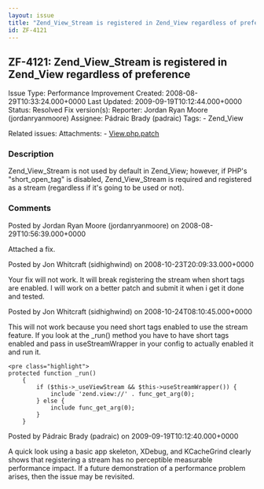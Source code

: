 ```yaml
---
layout: issue
title: "Zend_View_Stream is registered in Zend_View regardless of preference"
id: ZF-4121
---
```


ZF-4121: Zend\_View\_Stream is registered in Zend\_View regardless of preference
--------------------------------------------------------------------------------

 Issue Type: Performance Improvement Created: 2008-08-29T10:33:24.000+0000 Last Updated: 2009-09-19T10:12:44.000+0000 Status: Resolved Fix version(s): 
 Reporter:  Jordan Ryan Moore (jordanryanmoore)  Assignee:  Pádraic Brady (padraic)  Tags: - Zend\_View
 
 Related issues: 
 Attachments: - [View.php.patch](/issues/secure/attachment/11502/View.php.patch)
 
### Description

Zend\_View\_Stream is not used by default in Zend\_View; however, if PHP's "short\_open\_tag" is disabled, Zend\_View\_Stream is required and registered as a stream (regardless if it's going to be used or not).

 

 

### Comments

Posted by Jordan Ryan Moore (jordanryanmoore) on 2008-08-29T10:56:39.000+0000

Attached a fix.

 

 

Posted by Jon Whitcraft (sidhighwind) on 2008-10-23T20:09:33.000+0000

Your fix will not work. It will break registering the stream when short tags are enabled. I will work on a better patch and submit it when i get it done and tested.

 

 

Posted by Jon Whitcraft (sidhighwind) on 2008-10-24T08:10:45.000+0000

This will not work because you need short tags enabled to use the stream feature. If you look at the \_run() method you have to have short tags enabled and pass in useStreamWrapper in your config to actually enabled it and run it.

 
    <pre class="highlight">
    protected function _run()
        {
            if ($this->_useViewStream && $this->useStreamWrapper()) {
                include 'zend.view://' . func_get_arg(0);
            } else {
                include func_get_arg(0);
            }
        }


 

 

Posted by Pádraic Brady (padraic) on 2009-09-19T10:12:40.000+0000

A quick look using a basic app skeleton, XDebug, and KCacheGrind clearly shows that registering a stream has no perceptible measurable performance impact. If a future demonstration of a performance problem arises, then the issue may be revisited.

 

 